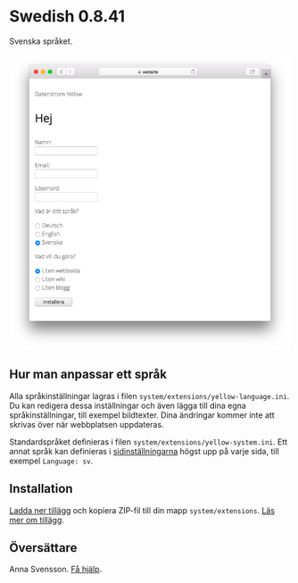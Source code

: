# Swedish 0.8.41

Svenska språket.

<p align="center"><img src="swedish-screenshot.png?raw=true" alt="Skärmdump"></p>

## Hur man anpassar ett språk

Alla språkinställningar lagras i filen `system/extensions/yellow-language.ini`. Du kan redigera dessa inställningar och även lägga till dina egna språkinställningar, till exempel bildtexter. Dina ändringar kommer inte att skrivas över när webbplatsen uppdateras.

Standardspråket definieras i filen `system/extensions/yellow-system.ini`. Ett annat språk kan definieras i [sidinställningarna](https://github.com/annaesvensson/yellow-core/tree/main/README-sv.md#inställningar-page) högst upp på varje sida, till exempel `Language: sv`. 

## Installation

[Ladda ner tillägg](https://github.com/datenstrom/yellow-extensions/raw/main/downloads/swedish.zip) och kopiera ZIP-fil till din mapp `system/extensions`. [Läs mer om tillägg](https://github.com/annaesvensson/yellow-update/tree/main/README-sv.md).

## Översättare

Anna Svensson. [Få hjälp](https://datenstrom.se/sv/yellow/help/).
